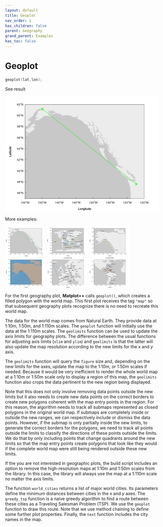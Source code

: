 ```yaml
---
layout: default
title: Geoplot
nav_order: 1
has_children: false
parent: Geography
grand_parent: Examples
has_toc: false
---
```

# Geoplot

```cpp
geoplot(lat,lon);
```


See result

[![example_geoplot_1](geoplot/geoplot_1.png)](https://github.com/alandefreitas/matplotplusplus/blob/master/examples/geography/geoplot/geoplot_1.cpp)

More examples:
    
[![example_geoplot_2](geoplot/geoplot_2_thumb.png)](https://github.com/alandefreitas/matplotplusplus/blob/master/examples/geography/geoplot/geoplot_2.cpp)  [![example_geoplot_3](geoplot/geoplot_3_thumb.png)](https://github.com/alandefreitas/matplotplusplus/blob/master/examples/geography/geoplot/geoplot_3.cpp)  [![example_geoplot_4](geoplot/geoplot_4_thumb.png)](https://github.com/alandefreitas/matplotplusplus/blob/master/examples/geography/geoplot/geoplot_4.cpp)  [![example_geoplot_5](geoplot/geoplot_5_thumb.png)](https://github.com/alandefreitas/matplotplusplus/blob/master/examples/geography/geoplot/geoplot_5.cpp)  [![example_geoplot_6](geoplot/geoplot_6_thumb.png)](https://github.com/alandefreitas/matplotplusplus/blob/master/examples/geography/geoplot/geoplot_6.cpp)  [![example_geoplot_7](geoplot/geoplot_7_thumb.png)](https://github.com/alandefreitas/matplotplusplus/blob/master/examples/geography/geoplot/geoplot_7.cpp)
  

For the first geography plot, **Matplot++** calls `geoplot()`, which creates a filled polygon with the world map. This first plot receives the tag `"map"` so that subsequent geography plots recognize there is no need to recreate this world map.

The data for the world map comes from Natural Earth. They provide data at 1:10m, 1:50m, and 1:110m scales. The `geoplot` function will initially use the data at the 1:110m scales. The `geolimits` function can be used to update the axis limits for geography plots. The difference between the usual functions for adjusting axis limits (`xlim` and `ylim`) and `geolimits` is that the latter will also update the map resolution according to the new limits for the $x$ and $y$ axis.

The `geolimits` function will query the `figure` size and, depending on the new limits for the axes, update the map to the 1:10m, or 1:50m scales if needed. Because it would be very inefficient to render the whole world map at a 1:10m or 1:50m scale only to display a region of this map, the `geolimits` function also crops the data pertinent to the new region being displayed.

Note that this does not only involve removing data points outside the new limits but it also needs to create new data points on the correct borders to create new polygons coherent with the map entry points in the region. For this reason, the algorithm needs to track all submaps represented as closed polygons in the original world map. If submaps are completely inside or outside the new ranges, we can respectively include or dismiss the data points. However, if the submap is only partially inside the new limits, to generate the correct borders for the polygons, we need to track all points outside the limits to classify the directions of these points outside the limits. We do that by only including points that change quadrants around the new limits so that the map entry points create polygons that look like they would if the complete world map were still being rendered outside these new limits.

If the you are not interested in geographic plots, the build script includes an option to remove the high-resolution maps at 1:10m and 1:50m scales from the library. In this case, the library will always use the map at a 1:110m scale no matter the axis limits.

The function `world_cities` returns a list of major world cities. Its parameters define the minimum distances between cities in the $x$ and $y$ axes. The `greedy_tsp` function is a naive greedy algorithm to find a route between these cities as a Traveling Salesman Problem (TSP). We use the `geoplot` function to draw this route. Note that we use method chaining to define some further plot properties. Finally, the `text` function includes the city names in the map.





<!-- Generated with mdsplit: https://github.com/alandefreitas/mdsplit -->
